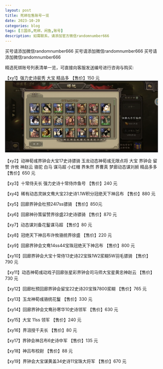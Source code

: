 ```yaml
---
layout: post
title: 死绑在售账号一览
date: 2023-10-20
categories: blog
tags: [三国杀,死绑，闲鱼,账号]
description: 如需联系，请添加官方微信randomnumber666
---
```


买号请添加微信randomnumber666
买号请添加微信randomnumber666
买号请添加微信randomnumber666


精选死绑账号列表清单一览，可直接向客服发送编号进行咨询与购买:

【xy1】强力史诗裴秀 大宝 精品多
【售价】150 元
![test](https://raw.githubusercontent.com/sgsss998/sgsss998.GitHub.io/master/img/test.png)

【xy2】动神荀彧界钟会大宝17史诗骠骑 玉龙动态神荀彧无限点将 大宝 界钟会 留赞 许攸 神赵云 骆驼 白马 谋马超 小红帽 界朱然 界曹真 梦廊动态谋刘赪 精品多多
【售价】650 元


【xy3】十常侍夫长 强力史诗十常侍炸鱼号
【售价】240 元


【xy4】稀有动态灵妹文鸯大宝23史诗1.1W积分冠绝天下神吕布
【售价】880 元


【xy5】回廊界钟会杜预24l7ss骠骑
【售价】850元


【xy6】回廊神孙策留赞界徐盛23史诗骠骑
【售价】870 元


【xy7】动态谋刘备花鬘谋马超
【售价】80 元


【xy8】冠绝天下神吕布许攸骆统界徐盛
【售价】220 元


【xy9】回廊界钟会文鸯14ss44宝珠冠绝天下神吕布
【售价】800 元


【xy10】回廊界钟会大宝十常侍13史诗22宝珠1W2浆糊5W羽毛骠骑
【售价】790 元


【xy11】动态神荀彧动戏子回廊张星彩界钟会司马师大宝星黄忠神赵云
【售价】730 元


【xy12】回廊杜预回廊界钟会留宝22史诗20宝珠7800浆糊
【售价】765 元


【xy13】玉龙神荀彧骆统花鬘
【售价】330 元


【xy14】回廊界钟会文鸯孙寒华10史诗领军
【售价】630 元


【xy15】大宝 11ss 领军
【售价】240 元


【xy16】界沮授千夫长
【售价】80 元


【xy17】界钟会神吕布6史诗中军
【售价】135 元


【xy18】神吕布校尉
【售价】88 元


【xy19】界钟会大宝谋黄盖34史诗11宝珠大将军
【售价】670 元
